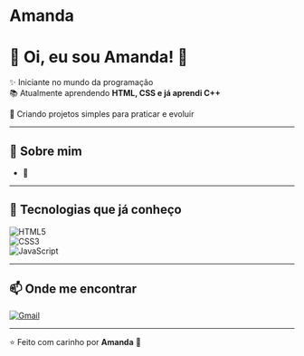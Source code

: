 # Amanda

# 🌸 Oi, eu sou Amanda! 🌸

✨ Iniciante no mundo da programação  
📚 Atualmente aprendendo **HTML, CSS e já aprendi C++**  
            
          
          
🚀 Criando projetos simples para praticar e evoluir  

---

## 🌱 Sobre mim
- 🎀 

---

## 🔧 Tecnologias que já conheço

![HTML5](https://img.shields.io/badge/HTML5-E34F26?style=for-the-badge&logo=html5&logoColor=white)  
![CSS3](https://img.shields.io/badge/CSS3-1572B6?style=for-the-badge&logo=css3&logoColor=white)  
![JavaScript](https://img.shields.io/badge/JavaScript-F7DF1E?style=for-the-badge&logo=javascript&logoColor=black)

---

## 📫 Onde me encontrar

[![Gmail](https://img.shields.io/badge/Email-D14836?style=for-the-badge&logo=gmail&logoColor=white)](mailto:amandabellizotti6@gmail.com)

---

⭐ Feito com carinho por **Amanda** 🌸

